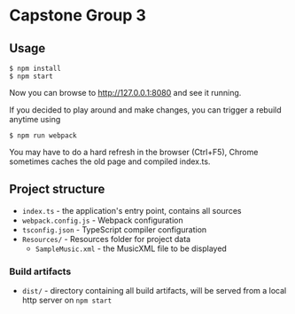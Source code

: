 # Capstone Group 3

## Usage
```
$ npm install
$ npm start
```

Now you can browse to http://127.0.0.1:8080 and see it running.

If you decided to play around and make changes, you can trigger a rebuild anytime using
```
$ npm run webpack
```
You may have to do a hard refresh in the browser (Ctrl+F5), Chrome sometimes caches the old page and compiled index.ts.

## Project structure
* `index.ts` - the application's entry point, contains all sources
* `webpack.config.js` - Webpack configuration
* `tsconfig.json` - TypeScript compiler configuration
* `Resources/` - Resources folder for project data
  * `SampleMusic.xml` - the MusicXML file to be displayed

### Build artifacts
* `dist/` - directory containing all build artifacts, will be served from a local http server on `npm start`
